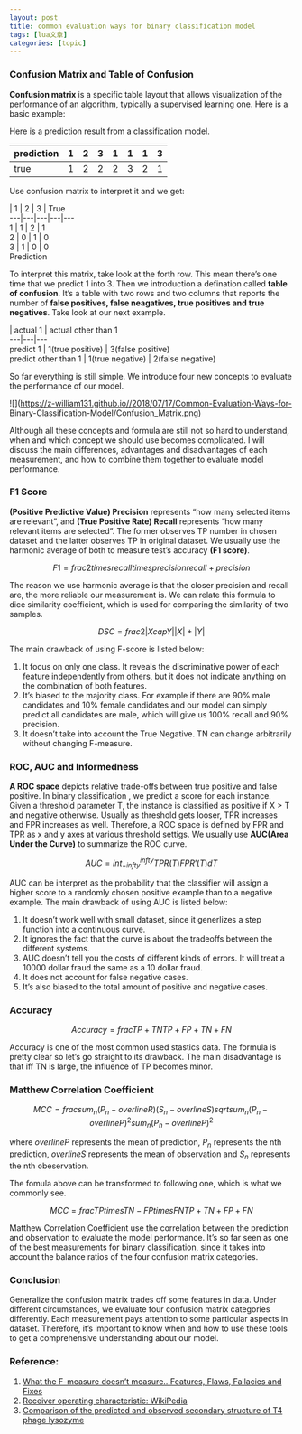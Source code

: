 ```yaml
---
layout: post
title: common evaluation ways for binary classification model 
tags: [lua文章]
categories: [topic]
---
```

### Confusion Matrix and Table of Confusion

 **Confusion matrix** is a specific table layout that allows visualization of
the performance of an algorithm, typically a supervised learning one. Here is
a basic example:

Here is a prediction result from a classification model.

prediction | 1 | 2 | 3 | 1 | 1 | 1 | 3  
---|---|---|---|---|---|---|---  
true | 1 | 2 | 2 | 2 | 3 | 2 | 1  
  
Use confusion matrix to interpret it and we get:

| 1 | 2 | 3 | True  
---|---|---|---|---  
1 | 1 | 2 | 1  
2 | 0 | 1 | 0  
3 | 1 | 0 | 0  
Prediction  
  
To interpret this matrix, take look at the forth row. This mean there’s one
time that we predict 1 into 3. Then we introduction a defination called
**table of confusion**. It’s a table with two rows and two columns that
reports the number of **false positives, false neagatives, true positives and
true negatives**. Take look at our next example.

| actual 1 | actual other than 1  
---|---|---  
predict 1 | 1(true positive) | 3(false positive)  
predict other than 1 | 1(true negative) | 2(false negative)  
  
So far everything is still simple. We introduce four new concepts to evaluate
the performance of our model.

![](https://z-william131.github.io//2018/07/17/Common-Evaluation-Ways-for-
Binary-Classification-Model/Confusion_Matrix.png)

Although all these concepts and formula are still not so hard to understand,
when and which concept we should use becomes complicated. I will discuss the
main differences, advantages and disadvantages of each measurement, and how to
combine them together to evaluate model performance.

### F1 Score

 **(Positive Predictive Value) Precision** represents “how many selected items
are relevant”, and **(True Positive Rate) Recall** represents “how many
relevant items are selected”. The former observes TP number in chosen dataset
and the latter observes TP in original dataset. We usually use the harmonic
average of both to measure test’s accuracy **(F1 score)**.

$$F1 = frac{2 times recall times precision}{recall + precision}$$

The reason we use harmonic average is that the closer precision and recall
are, the more reliable our measurement is. We can relate this formula to dice
similarity coefficient, which is used for comparing the similarity of two
samples.

$$DSC = frac{2 |X cap Y|}{|X| + |Y|}$$

The main drawback of using F-score is listed below:

  1. It focus on only one class. It reveals the discriminative power of each feature independently from others, but it does not indicate anything on the combination of both features. 
  2. It’s biased to the majority class. For example if there are 90% male candidates and 10% female candidates and our model can simply predict all candidates are male, which will give us 100% recall and 90% precision. 
  3. It doesn’t take into account the True Negative. TN can change arbitrarily without changing F-measure.

### ROC, AUC and Informedness

 **A ROC space** depicts relative trade-offs between true positive and false
positive. In binary classification , we predict a score for each instance.
Given a threshold parameter T, the instance is classified as positive if X > T
and negative otherwise. Usually as threshold gets looser, TPR increases and
FPR increases as well. Therefore, a ROC space is defined by FPR and TPR as x
and y axes at various threshold settigs. We usually use **AUC(Area Under the
Curve)** to summarize the ROC curve.

$$AUC = int_{-infty}^{infty} TPR(T) FPR’(T) dT$$

AUC can be interpret as the probability that the classifier will assign a
higher score to a randomly chosen positive example than to a negative example.
The main drawback of using AUC is listed below:

  1. It doesn’t work well with small dataset, since it generlizes a step function into a continuous curve. 
  2. It ignores the fact that the curve is about the tradeoffs between the different systems.
  3. AUC doesn’t tell you the costs of different kinds of errors. It will treat a 10000 dollar fraud the same as a 10 dollar fraud. 
  4. It does not account for false negative cases.
  5. It’s also biased to the total amount of positive and negative cases.

### Accuracy

$$Accuracy = frac{TP + TN}{TP + FP + TN + FN}$$

Accuracy is one of the most common used stastics data. The formula is pretty
clear so let’s go straight to its drawback. The main disadvantage is that iff
TN is large, the influence of TP becomes minor.

### Matthew Correlation Coefficient

$$MCC =  
frac{sum_{n} (P_n - overline{R}) (S_n - overline{S})}{sqrt{sum_n (P_n -
overline{P})^2 sum_n (P_n - overline{P})^2}}  
$$

where $overline{P}$ represents the mean of prediction, $P_n$ represents the
nth prediction, $overline{S}$ represents the mean of observation and $S_n$
represents the nth obeservation.

The fomula above can be transformed to following one, which is what we
commonly see.

$$MCC = frac{TP times TN - FP times FN}{TP + TN + FP + FN}$$

Matthew Correlation Coefficient use the correlation between the prediction and
observation to evaluate the model performance. It’s so far seen as one of the
best measurements for binary classification, since it takes into account the
balance ratios of the four confusion matrix categories.

### Conclusion

Generalize the confusion matrix trades off some features in data. Under
different circumstances, we evaluate four confusion matrix categories
differently. Each measurement pays attention to some particular aspects in
dataset. Therefore, it’s important to know when and how to use these tools to
get a comprehensive understanding about our model.

### Reference:

  1. [What the F-measure doesn’t measure…Features, Flaws, Fallacies and Fixes](https://arxiv.org/pdf/1503.06410.pdf)
  2. [Receiver operating characteristic: WikiPedia](https://en.wikipedia.org/wiki/Receiver_operating_characteristic)
  3. [Comparison of the predicted and observed secondary structure of T4 phage lysozyme](https://www.sciencedirect.com/science/article/pii/0005279575901099)
